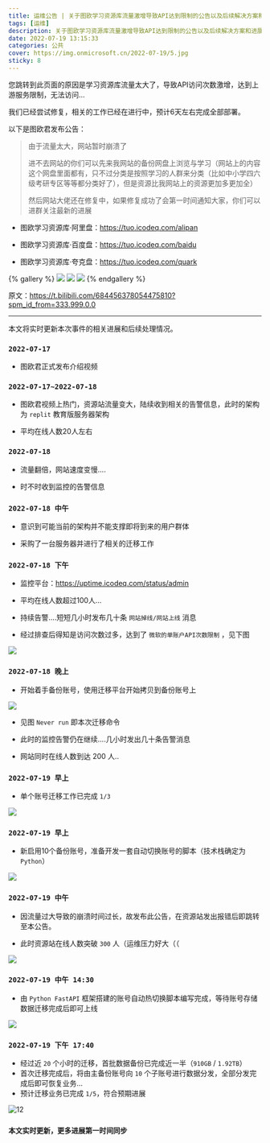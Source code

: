```yaml
---
title: 运维公告 | 关于图欧学习资源库流量激增导致API达到限制的公告以及后续解决方案和进展
tags: [运维]
description: 关于图欧学习资源库流量激增导致API达到限制的公告以及后续解决方案和进展
date: 2022-07-19 13:15:33
categories: 公共
cover: https://img.onmicrosoft.cn/2022-07-19/5.jpg
sticky: 8
---
```


您跳转到此页面的原因是学习资源库流量太大了，导致API访问次数激增，达到上游服务限制，无法访问...

我们已经尝试修复，相关的工作已经在进行中，预计6天左右完成全部部署。

以下是图欧君发布公告：

> 由于流量太大，网站暂时崩溃了
> 
> 进不去网站的你们可以先来我网站的备份网盘上浏览与学习（网站上的内容这个网盘里面都有，只不过分类是按照学习的人群来分类（比如中小学四六级考研专区等等都分类好了），但是资源比我网站上的资源更加多更加全）
> 
> 然后网站大佬还在修复中，如果修复成功了会第一时间通知大家，你们可以进群关注最新的进展


- 图欧学习资源库·阿里盘：https://tuo.icodeq.com/alipan

- 图欧学习资源库·百度盘：https://tuo.icodeq.com/baidu

- 图欧学习资源库·夸克盘：https://tuo.icodeq.com/quark

{% gallery %}
![](https://img.onmicrosoft.cn/2022-07-19/1.webp)
![](https://img.onmicrosoft.cn/2022-07-19/2.webp)
![](https://img.onmicrosoft.cn/2022-07-19/13.jpg)
{% endgallery %}


原文：https://t.bilibili.com/684456378054475810?spm_id_from=333.999.0.0

-------------------------------------

本文将实时更新本次事件的相关进展和后续处理情况。

### `2022-07-17`

- 图欧君正式发布介绍视频

### `2022-07-17~2022-07-18`

- 图欧君视频上热门，资源站流量变大，陆续收到相关的告警信息，此时的架构为 `replit` 教育版服务器架构

- 平均在线人数20人左右

### `2022-07-18`

- 流量翻倍，网站速度变慢....

- 时不时收到监控的告警信息

### `2022-07-18 中午`

- 意识到可能当前的架构并不能支撑即将到来的用户群体

- 采购了一台服务器并进行了相关的迁移工作

### `2022-07-18 下午`

- 监控平台：https://uptime.icodeq.com/status/admin

- 平均在线人数超过100人...

- 持续告警....短短几小时发布几十条 `网站掉线/网站上线` 消息

- 经过排查后得知是访问次数过多，达到了 `微软的单账户API次数限制` ，见下图

![](https://img.onmicrosoft.cn/2022-07-19/6.png)

### `2022-07-18 晚上`

- 开始着手备份账号，使用迁移平台开始拷贝到备份账号上

![](https://img.onmicrosoft.cn/2022-07-19/7.jpg)

- 见图 `Never run` 即本次迁移命令

- 此时的监控告警仍在继续....几小时发出几十条告警消息

- 网站同时在线人数到达 200 人..

### `2022-07-19 早上`

- 单个账号迁移工作已完成 `1/3`

![](https://img.onmicrosoft.cn/2022-07-19/8.png)

### `2022-07-19 早上`

- 新启用10个备份账号，准备开发一套自动切换账号的脚本（技术栈确定为 `Python`）

![](https://img.onmicrosoft.cn/2022-07-19/9.png)

### `2022-07-19 中午`

- 因流量过大导致的崩溃时间过长，故发布此公告，在资源站发出报错后即跳转至本公告。

- 此时资源站在线人数突破 `300` 人（运维压力好大（（

![](https://img.onmicrosoft.cn/2022-07-19/10.png)

### `2022-07-19 中午 14:30`

- 由 `Python FastAPI` 框架搭建的账号自动热切换脚本编写完成，等待账号存储数据迁移完成后即可上线

![](https://img.onmicrosoft.cn/2022-07-19/11.png)

### `2022-07-19 下午 17:40`

- 经过近 `20` 个小时的迁移，首批数据备份已完成近一半（`910GB` / `1.92TB`）
- 首次迁移完成后，将由主备份账号向 `10` 个子账号进行数据分发，全部分发完成后即可恢复业务...
- 预计迁移业务已完成 `1/5`，符合预期进展

![12](https://img.onmicrosoft.cn/2022-07-19/12.png)

### `本文实时更新，更多进展第一时间同步`